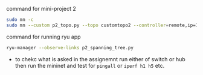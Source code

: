 command for mini-project 2
```bash
sudo mn -c
sudo mn --custom p2_topo.py --topo customtopo2 --controller=remote,ip=127.0.0.1,port=6633 --switch ovsk,protocols=OpenFlow13
```
command for running ryu app
```bash
ryu-manager --observe-links p2_spanning_tree.py
```

- to chekc what is asked in the assignemnt run either of switch or hub then  run the mininet and test for `pingall` or `iperf h1 h5` etc.
